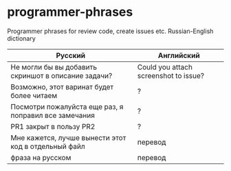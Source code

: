 # programmer-phrases
Programmer phrases for review code, create issues etc. Russian-English dictionary

| Русский | Английский|
|-------- | --------- |
| Не могли бы вы добавить скриншот в описание задачи? |  Could you attach screenshot to issue? |
| Возможно, этот варинат будет более читаем | ? |
| Посмотри пожалуйста еще раз, я поправил все замечания | ? |
| PR1 закрыт в пользу PR2 | ? |
| Мне кажется, лучше вынести этот код в отдельный файл | перевод |
| фраза на русском | перевод |
